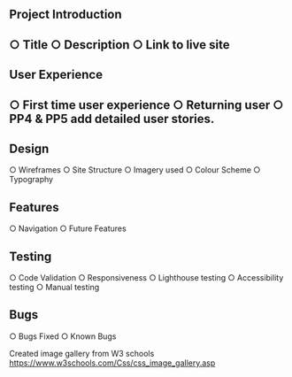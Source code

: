 <h2>Project Introduction<h2>
○ Title
○ Description
○ Link to live site
<h2>User Experience<h2>
○ First time user experience
○ Returning user
○ PP4 & PP5 add detailed user stories.
<h2>Design</h2>
○ Wireframes
○ Site Structure
○ Imagery used
○ Colour Scheme
○ Typography
<h2>Features</h2>
○ Navigation
○ Future Features
<h2>Testing</h2>
○ Code Validation
○ Responsiveness
○ Lighthouse testing
○ Accessibility testing
○ Manual testing
<h2>Bugs</h2>
○ Bugs Fixed
○ Known Bugs


Created image gallery from W3 schools https://www.w3schools.com/Css/css_image_gallery.asp
